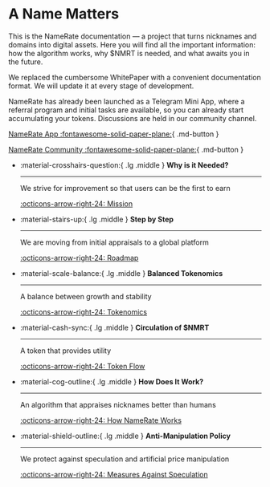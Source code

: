 # A Name Matters

This is the NameRate documentation — a project that turns nicknames and domains into digital assets. Here you will find all the important information: how the algorithm works, why $NMRT is needed, and what awaits you in the future.

We replaced the cumbersome WhitePaper with a convenient documentation format. We will update it at every stage of development.

NameRate has already been launched as a Telegram Mini App, where a referral program and initial tasks are available, so you can already start accumulating your tokens. Discussions are held in our community channel.

[NameRate App :fontawesome-solid-paper-plane:](https://t.me/NameRateBot/namerate?startapp=PkheBIyiTxCEJuqDKKmzNJ){ .md-button }

[NameRate Community :fontawesome-solid-paper-plane:](https://t.me/+eANXlFDqGZ1iZTAy){ .md-button }

<div class="grid cards" markdown>

- :material-crosshairs-question:{ .lg .middle } __Why is it Needed?__

    ---

    We strive for improvement so that users can be the first to earn

    [:octicons-arrow-right-24: Mission](about.md)

- :material-stairs-up:{ .lg .middle } __Step by Step__

    ---

    We are moving from initial appraisals to a global platform

    [:octicons-arrow-right-24: Roadmap](roadmap.md)

- :material-scale-balance:{ .lg .middle } __Balanced Tokenomics__

    ---

    A balance between growth and stability

    [:octicons-arrow-right-24: Tokenomics](tokenomics.md)

- :material-cash-sync:{ .lg .middle } __Circulation of $NMRT__

    ---

    A token that provides utility

    [:octicons-arrow-right-24: Token Flow](token-flow.md)

- :material-cog-outline:{ .lg .middle } __How Does It Work?__

    ---

    An algorithm that appraises nicknames better than humans

    [:octicons-arrow-right-24: How NameRate Works](how-it-works.md)

- :material-shield-outline:{ .lg .middle } __Anti-Manipulation Policy__

    ---

    We protect against speculation and artificial price manipulation

    [:octicons-arrow-right-24: Measures Against Speculation](speculation-prevention.md)

</div>
